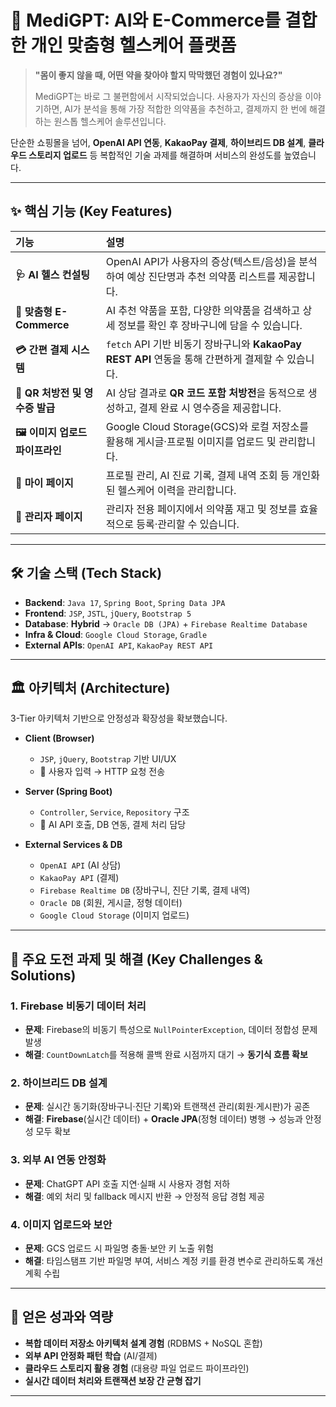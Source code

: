 # 🤖 MediGPT: AI와 E-Commerce를 결합한 개인 맞춤형 헬스케어 플랫폼

> **"몸이 좋지 않을 때, 어떤 약을 찾아야 할지 막막했던 경험이 있나요?"**
>
> MediGPT는 바로 그 불편함에서 시작되었습니다. 사용자가 자신의 증상을 이야기하면, AI가 분석을 통해 가장 적합한 의약품을 추천하고, 결제까지 한 번에 해결하는 원스톱 헬스케어 솔루션입니다.

단순한 쇼핑몰을 넘어, **OpenAI API 연동**, **KakaoPay 결제**, **하이브리드 DB 설계**, **클라우드 스토리지 업로드** 등 복합적인 기술 과제를 해결하며 서비스의 완성도를 높였습니다.

---

## ✨ 핵심 기능 (Key Features)

| 기능 | 설명 |
| :--- | :--- |
| **🩺 AI 헬스 컨설팅** | OpenAI API가 사용자의 증상(텍스트/음성)을 분석하여 예상 진단명과 추천 의약품 리스트를 제공합니다. |
| **💊 맞춤형 E-Commerce** | AI 추천 약품을 포함, 다양한 의약품을 검색하고 상세 정보를 확인 후 장바구니에 담을 수 있습니다. |
| **💳 간편 결제 시스템** | `fetch` API 기반 비동기 장바구니와 **KakaoPay REST API** 연동을 통해 간편하게 결제할 수 있습니다. |
| **🧾 QR 처방전 및 영수증 발급** | AI 상담 결과로 **QR 코드 포함 처방전**을 동적으로 생성하고, 결제 완료 시 영수증을 제공합니다. |
| **🖼️ 이미지 업로드 파이프라인** | Google Cloud Storage(GCS)와 로컬 저장소를 활용해 게시글·프로필 이미지를 업로드 및 관리합니다. |
| **👤 마이 페이지** | 프로필 관리, AI 진료 기록, 결제 내역 조회 등 개인화된 헬스케어 이력을 관리합니다. |
| **🔐 관리자 페이지** | 관리자 전용 페이지에서 의약품 재고 및 정보를 효율적으로 등록·관리할 수 있습니다. |

---

## 🛠️ 기술 스택 (Tech Stack)

- **Backend**: `Java 17`, `Spring Boot`, `Spring Data JPA`
- **Frontend**: `JSP`, `JSTL`, `jQuery`, `Bootstrap 5`
- **Database**: **Hybrid** → `Oracle DB (JPA)` + `Firebase Realtime Database`
- **Infra & Cloud**: `Google Cloud Storage`, `Gradle`
- **External APIs**: `OpenAI API`, `KakaoPay REST API`

---

## 🏛️ 아키텍처 (Architecture)

3-Tier 아키텍처 기반으로 안정성과 확장성을 확보했습니다.

- **Client (Browser)**  
  - `JSP`, `jQuery`, `Bootstrap` 기반 UI/UX  
  - 💬 사용자 입력 → HTTP 요청 전송

- **Server (Spring Boot)**  
  - `Controller`, `Service`, `Repository` 구조  
  - 🔄 AI API 호출, DB 연동, 결제 처리 담당

- **External Services & DB**  
  - `OpenAI API` (AI 상담)  
  - `KakaoPay API` (결제)  
  - `Firebase Realtime DB` (장바구니, 진단 기록, 결제 내역)  
  - `Oracle DB` (회원, 게시글, 정형 데이터)  
  - `Google Cloud Storage` (이미지 업로드)

---

## 🚀 주요 도전 과제 및 해결 (Key Challenges & Solutions)

### 1. Firebase 비동기 데이터 처리
- **문제**: Firebase의 비동기 특성으로 `NullPointerException`, 데이터 정합성 문제 발생  
- **해결**: `CountDownLatch`를 적용해 콜백 완료 시점까지 대기 → **동기식 흐름 확보**

### 2. 하이브리드 DB 설계
- **문제**: 실시간 동기화(장바구니·진단 기록)와 트랜잭션 관리(회원·게시판)가 공존  
- **해결**: **Firebase**(실시간 데이터) + **Oracle JPA**(정형 데이터) 병행 → 성능과 안정성 모두 확보

### 3. 외부 AI 연동 안정화
- **문제**: ChatGPT API 호출 지연·실패 시 사용자 경험 저하  
- **해결**: 예외 처리 및 fallback 메시지 반환 → 안정적 응답 경험 제공

### 4. 이미지 업로드와 보안
- **문제**: GCS 업로드 시 파일명 충돌·보안 키 노출 위험  
- **해결**: 타임스탬프 기반 파일명 부여, 서비스 계정 키를 환경 변수로 관리하도록 개선 계획 수립

---

## 📌 얻은 성과와 역량
- **복합 데이터 저장소 아키텍처 설계 경험** (RDBMS + NoSQL 혼합)  
- **외부 API 안정화 패턴 학습** (AI/결제)  
- **클라우드 스토리지 활용 경험** (대용량 파일 업로드 파이프라인)  
- **실시간 데이터 처리와 트랜잭션 보장 간 균형 잡기**

---
